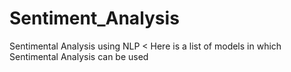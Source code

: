 # Sentiment_Analysis
Sentimental Analysis using NLP
<
Here is a list of models in which Sentimental Analysis can be used 
<p>

